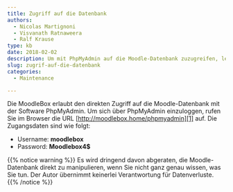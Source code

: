 ```yaml
---
title: Zugriff auf die Datenbank
authors:
  - Nicolas Martignoni
  - Visvanath Ratnaweera
  - Ralf Krause
type: kb
date: 2018-02-02
description: Um mit PhpMyAdmin auf die Moodle-Datenbank zuzugreifen, lesen Sie die folgende Informationen
slug: zugrif-auf-die-datenbank
categories:
  - Maintenance

---
```

Die MoodleBox erlaubt den direkten Zugriff auf die Moodle-Datenbank mit der Software PhpMyAdmin. Um sich über PhpMyAdmin einzuloggen, rufen Sie im Browser die URL [http://moodlebox.home/phpmyadmin][1] auf. Die Zugangsdaten sind wie folgt:

  * Username: __moodlebox__
  * Password: __Moodlebox4$__

{{% notice warning %}}
Es wird dringend davon abgeraten, die Moodle-Datenbank direkt zu manipulieren, wenn Sie nicht ganz genau wissen, was Sie tun. Der Autor übernimmt keinerlei Verantwortung für Datenverluste.
{{% /notice %}}

 [1]: http://moodlebox.home/phpmyadmin/
